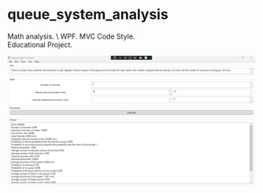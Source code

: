 # queue_system_analysis
Math analysis. \ 
WPF. MVC Code Style. \
Educational Project. 

![screenshot](https://github.com/altirtix/queue_system_analysis/blob/main/screenshot.png)
